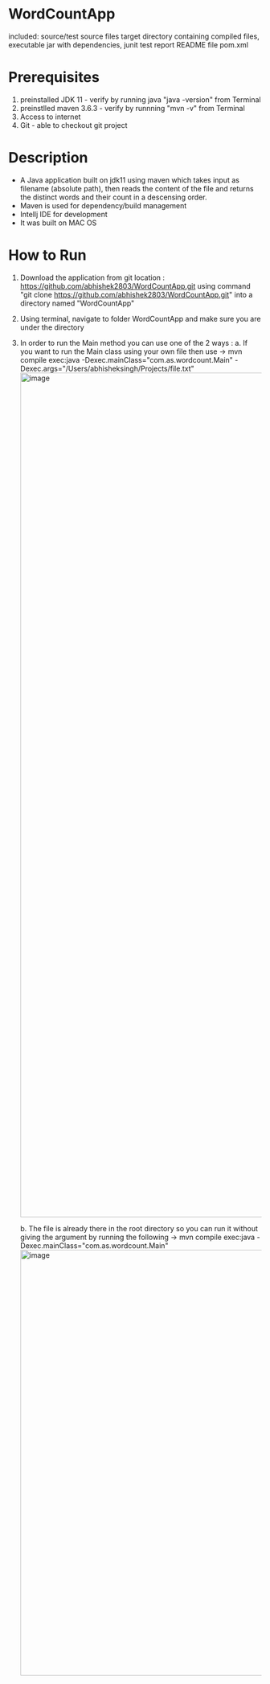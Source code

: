 # WordCountApp

included:
source/test source files
target directory containing compiled files, executable jar with dependencies, junit test report
README file
pom.xml

Prerequisites
============
1. preinstalled JDK 11 - verify by running java "java -version" from Terminal
2. preinstlled maven 3.6.3 - verify by runnning "mvn -v" from Terminal
3. Access to internet 
4. Git  - able to checkout git project

Description
===========
- A Java application built on jdk11 using maven which takes input as filename (absolute path), then reads the content of the file and returns the distinct words and their count in a descensing order.
- Maven is used for dependency/build management
- Intellj IDE for development
- It was built on MAC OS 


How to Run
===========
1. Download the application from git location : https://github.com/abhishek2803/WordCountApp.git using command "git clone https://github.com/abhishek2803/WordCountApp.git" into a directory named "WordCountApp"
2. Using terminal, navigate to folder WordCountApp and make sure you are under the directory
3. In order to run the Main method you can use one of the 2 ways :
      a. If you want to run the Main class using your own file then use ->  mvn compile exec:java -Dexec.mainClass="com.as.wordcount.Main" -Dexec.args="/Users/abhisheksingh/Projects/file.txt"
      <img width="1680" alt="image" src="https://user-images.githubusercontent.com/9560912/231017347-fb42a993-e4e8-4c70-a670-be7e4be25aa3.png">

      b. The file is already there in the root directory so you can run it without giving the argument by running the following -> mvn compile exec:java -Dexec.mainClass="com.as.wordcount.Main"
      <img width="847" alt="image" src="https://user-images.githubusercontent.com/9560912/231017272-ababe6d2-88ae-46ed-8769-789a39060f91.png">


